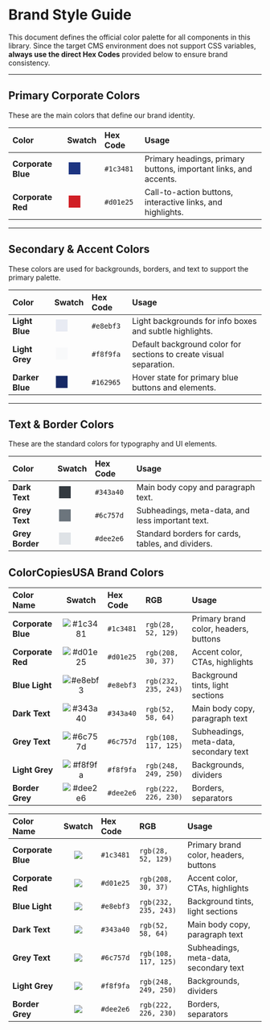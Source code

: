 # Brand Style Guide

This document defines the official color palette for all components in this library. Since the target CMS environment does not support CSS variables, **always use the direct Hex Codes** provided below to ensure brand consistency.

---

## Primary Corporate Colors

These are the main colors that define our brand identity.

| Color | Swatch | Hex Code | Usage |
| :--- | :--- | :--- | :--- |
| **Corporate Blue** | <span style="font-size:2em; color:#1c3481;">&#9632;</span> | `#1c3481` | Primary headings, primary buttons, important links, and accents. |
| **Corporate Red** | <span style="font-size:2em; color:#d01e25;">&#9632;</span> | `#d01e25` | Call-to-action buttons, interactive links, and highlights. |

---

## Secondary & Accent Colors

These colors are used for backgrounds, borders, and text to support the primary palette.

| Color | Swatch | Hex Code | Usage |
| :--- | :--- | :--- | :--- |
| **Light Blue** | <span style="font-size:2em; color:#e8ebf3;">&#9632;</span> | `#e8ebf3` | Light backgrounds for info boxes and subtle highlights. |
| **Light Grey** | <span style="font-size:2em; color:#f8f9fa;">&#9632;</span> | `#f8f9fa` | Default background color for sections to create visual separation. |
| **Darker Blue** | <span style="font-size:2em; color:#162965;">&#9632;</span> | `#162965` | Hover state for primary blue buttons and elements. |

---

## Text & Border Colors

These are the standard colors for typography and UI elements.

| Color | Swatch | Hex Code | Usage |
| :--- | :--- | :--- | :--- |
| **Dark Text** | <span style="font-size:2em; color:#343a40;">&#9632;</span> | `#343a40` | Main body copy and paragraph text. |
| **Grey Text** | <span style="font-size:2em; color:#6c757d;">&#9632;</span> | `#6c757d` | Subheadings, meta-data, and less important text. |
| **Grey Border** | <span style="font-size:2em; color:#dee2e6;">&#9632;</span> | `#dee2e6` | Standard borders for cards, tables, and dividers. |


## ColorCopiesUSA Brand Colors

| Color Name | Swatch | Hex Code | RGB | Usage |
| :--- | :---: | :--- | :--- | :--- |
| **Corporate Blue** | ![#1c3481](https://via.placeholder.com/60x30/1c3481/1c3481.png) | `#1c3481` | `rgb(28, 52, 129)` | Primary brand color, headers, buttons |
| **Corporate Red** | ![#d01e25](https://via.placeholder.com/60x30/d01e25/d01e25.png) | `#d01e25` | `rgb(208, 30, 37)` | Accent color, CTAs, highlights |
| **Blue Light** | ![#e8ebf3](https://via.placeholder.com/60x30/e8ebf3/e8ebf3.png) | `#e8ebf3` | `rgb(232, 235, 243)` | Background tints, light sections |
| **Dark Text** | ![#343a40](https://via.placeholder.com/60x30/343a40/343a40.png) | `#343a40` | `rgb(52, 58, 64)` | Main body copy, paragraph text |
| **Grey Text** | ![#6c757d](https://via.placeholder.com/60x30/6c757d/6c757d.png) | `#6c757d` | `rgb(108, 117, 125)` | Subheadings, meta-data, secondary text |
| **Light Grey** | ![#f8f9fa](https://via.placeholder.com/60x30/f8f9fa/f8f9fa.png) | `#f8f9fa` | `rgb(248, 249, 250)` | Backgrounds, dividers |
| **Border Grey** | ![#dee2e6](https://via.placeholder.com/60x30/dee2e6/dee2e6.png) | `#dee2e6` | `rgb(222, 226, 230)` | Borders, separators |


| Color Name | Swatch | Hex Code | RGB | Usage |
| :--- | :---: | :--- | :--- | :--- |
| **Corporate Blue** | ![](https://placehold.co/60x30/1c3481/1c3481.png) | `#1c3481` | `rgb(28, 52, 129)` | Primary brand color, headers, buttons |
| **Corporate Red** | ![](https://placehold.co/60x30/d01e25/d01e25.png) | `#d01e25` | `rgb(208, 30, 37)` | Accent color, CTAs, highlights |
| **Blue Light** | ![](https://placehold.co/60x30/e8ebf3/e8ebf3.png) | `#e8ebf3` | `rgb(232, 235, 243)` | Background tints, light sections |
| **Dark Text** | ![](https://placehold.co/60x30/343a40/343a40.png) | `#343a40` | `rgb(52, 58, 64)` | Main body copy, paragraph text |
| **Grey Text** | ![](https://placehold.co/60x30/6c757d/6c757d.png) | `#6c757d` | `rgb(108, 117, 125)` | Subheadings, meta-data, secondary text |
| **Light Grey** | ![](https://placehold.co/60x30/f8f9fa/f8f9fa.png) | `#f8f9fa` | `rgb(248, 249, 250)` | Backgrounds, dividers |
| **Border Grey** | ![](https://placehold.co/60x30/dee2e6/dee2e6.png) | `#dee2e6` | `rgb(222, 226, 230)` | Borders, separators |
